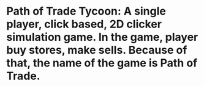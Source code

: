 # Path of Trade Tycoon: A single player, click based, 2D clicker simulation game. In the game, player buy stores, make sells. Because of that, the name of the game is Path of Trade.

